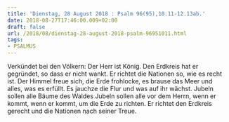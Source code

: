 ```yaml
---
title: 'Dienstag, 28 August 2018 : Psalm 96(95),10.11-12.13ab.'
date: 2018-08-27T17:46:00.009+02:00
draft: false
url: /2018/08/dienstag-28-august-2018-psalm-96951011.html
tags: 
- PSALMUS
---
```


Verkündet bei den Völkern: Der Herr ist König. Den Erdkreis hat er gegründet, so dass er nicht wankt. Er richtet die Nationen so, wie es recht ist. Der Himmel freue sich, die Erde frohlocke, es brause das Meer und alles, was es erfüllt. Es jauchze die Flur und was auf ihr wächst. Jubeln sollen alle Bäume des Waldes Jubeln sollen alle vor dem Herrn, wenn er kommt, wenn er kommt, um die Erde zu richten. Er richtet den Erdkreis gerecht und die Nationen nach seiner Treue.